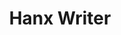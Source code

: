 ---
description: 汤姆汉克斯开发的打字机键盘。汗。
layout: post
results:
- primaryGenreName: Productivity
  version: '1.0.2'
  artworkUrl100: http://a1611.phobos.apple.com/us/r30/Purple3/v4/79/39/6d/79396de5-1fed-3392-a3e1-44c93518ca46/mzl.reutxciv.png
  trackViewUrl: https://itunes.apple.com/cn/app/hanx-writer/id868326899?mt=8&uo=4
  artworkUrl60: http://a1294.phobos.apple.com/us/r30/Purple3/v4/a7/d8/25/a7d82522-d4b5-aee0-5676-a817894a4cd6/AppIcons72x72_ipad.png
  userRatingCountForCurrentVersion: 22
  minimumOsVersion: '7.0'
  sellerName: Hitcents.com, Inc
  supportedDevices:
  - iPadFourthGen4G
  - iPadMini
  - iPad23G
  - iPad2Wifi
  - iPadThirdGen4G
  - iPadMini4G
  - iPadThirdGen
  - iPadFourthGen
  genres:
  - 效率
  - 工具
  trackName: Hanx Writer
  description: "Behold, Hanx Writer, created by Tom Hanks. Hanx Writer recreates
    the experience of a manual typewriter, but with the ease and speed of
    an iPad. \n\n“With Hanx Writer, you’ll hear the rhythm of your work with
    SHOOK SHOOK or FITT-FITT.” – Tom Hanks\n\nNo longer must you surrender
    modern luxuries, like the DELETE key, to enjoy the look, feel, and sound
    of good, old-fashioned word-processing. Each document crafted in Hanx
    Writer can be emailed, printed, and shared and has its own unique statement-making
    personality.  \n\nExplore the Hanx Writer typewriter collection. The Hanx
    Prime Select is the writer’s best friend and it’s FREE; the Hanx 707 is
    bold enough for any journey; and the Hanx Golden Touch is sleek and elegant.
    \ Discover the unique features each typewriter has to offer.  You already
    know how to work them - now get writing!"
  price: 0
  trackId: 868326899
  releaseDate: '2014-08-14T02:15:56Z'
  screenshotUrls: &a []
  artistViewUrl: https://itunes.apple.com/cn/artist/hitcents.com-inc./id473326402?uo=4
  primaryGenreId: 6007
  userRatingCount: 27
  averageUserRatingForCurrentVersion: 4.5
  kind: software
  fileSizeBytes: '22265622'
  bundleId: com.hitcents.hanx
  releaseNotes: '- Fixed a potential issue purchasing the Writer''s Bundle

    - Fixed issues involving multi-touch on buttons

    - Fix for devices without a camera

    - Other general bug fixes'
  sellerUrl: http://hitcents.com
  artistName: Hitcents.com, Inc.
  trackCensoredName: Hanx Writer
  isGameCenterEnabled: false
  contentAdvisoryRating: 4+
  languageCodesISO2A:
  - EN
  trackContentRating: 4+
  features: *a
  averageUserRating: 4.5
  wrapperType: software
  artworkUrl512: http://a1611.phobos.apple.com/us/r30/Purple3/v4/79/39/6d/79396de5-1fed-3392-a3e1-44c93518ca46/mzl.reutxciv.png
  formattedPrice: 免费
  artistId: 473326402
  genreIds:
  - '6007'
  - '6002'
  currency: CNY
  ipadScreenshotUrls:
  - http://a1.mzstatic.com/us/r30/Purple5/v4/fb/69/73/fb697379-5296-ae7b-36f7-7f3a799987ae/screen480x480.jpeg
  - http://a3.mzstatic.com/us/r30/Purple3/v4/21/1b/08/211b0819-f2a8-04ac-0550-ebd0f9b5f921/screen480x480.jpeg
  - http://a3.mzstatic.com/us/r30/Purple3/v4/f8/29/7a/f8297a2e-0689-a373-5c9e-18d4ca3a0979/screen480x480.jpeg
  - http://a1.mzstatic.com/us/r30/Purple4/v4/de/c5/85/dec585b6-c119-68e5-25f2-f46711cd7b73/screen480x480.jpeg
  - http://a4.mzstatic.com/us/r30/Purple3/v4/62/37/8b/62378b7b-eebd-649c-85c5-c5b8f0279591/screen480x480.jpeg
category: 效率
tags: tag1
resultCount: 1
title: Hanx Writer

---